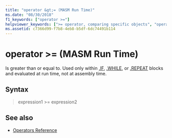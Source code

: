 ```yaml
---
title: "operator &gt;= (MASM Run Time)"
ms.date: "08/30/2018"
f1_keywords: ["operator >="]
helpviewer_keywords: [">= operator, comparing specific objects", "operator >="]
ms.assetid: c7366d99-f7b8-4eb8-b5df-6dc74491b114
---
```

# operator &gt;= (MASM Run Time)

Is greater than or equal to. Used only within [.IF](../../assembler/masm/dot-if.md), [.WHILE](../../assembler/masm/dot-while.md), or [.REPEAT](../../assembler/masm/dot-repeat.md) blocks and evaluated at run time, not at assembly time.

## Syntax

> expression1 >= expression2

## See also

- [Operators Reference](../../assembler/masm/operators-reference.md)
